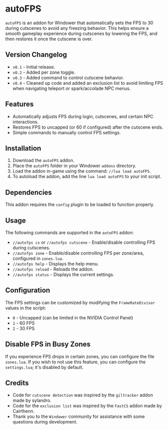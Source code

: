# autoFPS

`autoFPS` is an addon for Windower that automatically sets the FPS to 30 during cutscenes to avoid any freezing behavior. This helps ensure a smooth gameplay experience during cutscenes by lowering the FPS, and then restores it once the cutscene is over.

## Version Changelog

- `v0.1` - Initial release.
- `v0.2` - Added per zone toggle.
- `v0.3` - Added command to control cutscene behavior.
- `v0.4` - Cleaned up code and added an exclusion list to avoid limiting FPS when navigating teleport or spark/accolade NPC menus.

## Features

- Automatically adjusts FPS during login, cutscenes, and certain NPC interactions.
- Restores FPS to uncapped (or 60 if configured) after the cutscene ends.
- Simple commands to manually control FPS settings.

## Installation

1. Download the `autoFPS` addon.
2. Place the `autoFPS` folder in your Windower `addons` directory.
3. Load the addon in-game using the command: `//lua load autoFPS`.
4. To autoload the addon, add the line `lua load autoFPS` to your init script.

## Dependencies

This addon requires the `config` plugin to be loaded to function properly.

## Usage

The following commands are supported in the `autoFPS` addon:

- `//autofps cs` or `//autofps cutscene` - Enable/disable controlling FPS during cutscenes.
- `//autofps zone` - Enable/disable controlling FPS per zone/area, configured in `zones.lua`.
- `//autofps help` - Displays the help menu.
- `//autofps reload` - Reloads the addon.
- `//autofps status` - Displays the current settings.

## Configuration

The FPS settings can be customized by modifying the `FrameRateDivisor` values in the script:
- `0` - Uncapped (can be limited in the NVIDIA Control Panel)
- `1` - 60 FPS
- `2` - 30 FPS

## Disable FPS in Busy Zones

If you experience FPS drops in certain zones, you can configure the file `zones.lua`. If you wish to not use this feature, you can configure the `settings.lua`; it's disabled by default.

## Credits

- Code for `cutscene detection` was inspired by the `giltracker` addon made by sylandro.
- Code for the `exclusion list` was inspired by the `FastCS` addon made by Cairthenn.
- Thank you to the `Windower` community for assistance with some questions during development.

